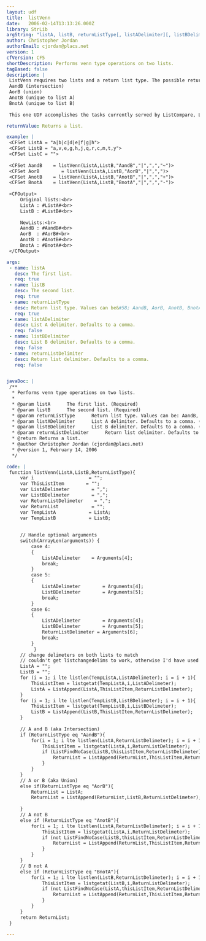 ```yaml
---
layout: udf
title:  listVenn
date:   2006-02-14T13:13:26.000Z
library: StrLib
argString: "listA, listB, returnListType[, listADelimiter][, listBDelimiter][, returnListDelimiter]"
author: Christopher Jordan
authorEmail: cjordan@placs.net
version: 1
cfVersion: CF5
shortDescription: Performs venn type operations on two lists.
tagBased: false
description: |
 ListVenn requires two lists and a return list type. The possible return list types are:
 AandB (intersection)
 AorB (union)
 AnotB (unique to list A)
 BnotA (unique to list B)
 
 This one UDF accomplishes the tasks currently served by ListCompare, ListInCommon, and ListUnion (with the exception of the sorting option that ListUnion offers).

returnValue: Returns a list.

example: |
 <CFSet ListA = "a|b|c|d|e|f|g|h">
 <CFSet ListB = "a,v,e,g,h,j,q,r,c,m,t,y">
 <CFSet ListC = "">
 
 <CFSet AandB    = listVenn(ListA,ListB,"AandB","|",",","~")>
 <CFSet AorB        = listVenn(ListA,ListB,"AorB","|",",")>
 <CFSet AnotB    = listVenn(ListA,ListB,"AnotB","|",",","+")>
 <CFSet BnotA    = listVenn(ListA,ListB,"BnotA","|",",","-")>
 
 <CFOutput>
     Original lists:<br>
     ListA : #ListA#<br>
     ListB : #ListB#<br>
     
     NewLists:<br>
     AandB : #AandB#<br>
     AorB  : #AorB#<br>
     AnotB : #AnotB#<br>
     BnotA : #BnotA#<br>
 </CFOutput>

args:
 - name: listA
   desc: The first list.
   req: true
 - name: listB
   desc: The second list.
   req: true
 - name: returnListType
   desc: Return list type. Values can be&#58; AandB, AorB, AnotB, BnotA 
   req: true
 - name: listADelimiter
   desc: List A delimiter. Defaults to a comma.
   req: false
 - name: listBDelimiter
   desc: List B delimiter. Defaults to a comma.
   req: false
 - name: returnListDelimiter
   desc: Return list delimiter. Defaults to a comma.
   req: false


javaDoc: |
 /**
  * Performs venn type operations on two lists.
  * 
  * @param listA      The first list. (Required)
  * @param listB      The second list. (Required)
  * @param returnListType      Return list type. Values can be: AandB, AorB, AnotB, BnotA  (Required)
  * @param listADelimiter      List A delimiter. Defaults to a comma. (Optional)
  * @param listBDelimiter      List B delimiter. Defaults to a comma. (Optional)
  * @param returnListDelimiter      Return list delimiter. Defaults to a comma. (Optional)
  * @return Returns a list. 
  * @author Christopher Jordan (cjordan@placs.net) 
  * @version 1, February 14, 2006 
  */

code: |
 function listVenn(ListA,ListB,ReturnListType){
     var i                    = "";
     var ThisListItem        = "";
     var ListADelimeter        = ",";
     var ListBDelimeter        = ",";
     var ReturnListDelimeter    = ",";
     var ReturnList            = "";
     var TempListA            = ListA;
     var TempListB            = ListB;
     
     
     // Handle optional arguments
     switch(ArrayLen(arguments)) {
         case 4:
         {
             ListADelimeter    = Arguments[4];
             break;
         }
         case 5:
         {
             ListADelimeter        = Arguments[4];
             ListBDelimeter        = Arguments[5];        
             break;
         }       
         case 6:
         {
             ListADelimeter        = Arguments[4];
             ListBDelimeter        = Arguments[5];        
             ReturnListDelimeter = Arguments[6];
             break;
         }
          }
     // change delimeters on both lists to match
     // couldn't get listchangedelims to work, otherwise I'd have used that.
     ListA = "";
     ListB = "";
     for (i = 1; i lte listlen(TempListA,ListADelimeter); i = i + 1){
         ThisListItem = listgetat(TempListA,i,ListADelimeter);
         ListA = ListAppend(ListA,ThisListItem,ReturnListDelimeter);
     }
     for (i = 1; i lte listlen(TempListB,ListBDelimeter); i = i + 1){
         ThisListItem = listgetat(TempListB,i,ListBDelimeter);
         ListB = ListAppend(ListB,ThisListItem,ReturnListDelimeter);
     }
 
     // A and B (aka Intersection)
     if (ReturnListType eq "AandB"){
         for(i = 1; i lte listlen(ListA,ReturnListDelimeter); i = i + 1){
             ThisListItem = listgetat(ListA,i,ReturnListDelimeter);
             if (ListFindNoCase(ListB,thisListItem,ReturnListDelimeter)){
                 ReturnList = ListAppend(ReturnList,ThisListItem,ReturnListDelimeter);
             }
         }
     }
     // A or B (aka Union)
     else if(ReturnListType eq "AorB"){
         ReturnList = ListA;
         ReturnList = ListAppend(ReturnList,ListB,ReturnListDelimeter);
         
     }
     // A not B
     else if (ReturnListType eq "AnotB"){
         for(i = 1; i lte listlen(ListA,ReturnListDelimeter); i = i + 1){
             ThisListItem = listgetat(ListA,i,ReturnListDelimeter);
             if (not ListFindNoCase(ListB,thisListItem,ReturnListDelimeter)){
                 ReturnList = ListAppend(ReturnList,ThisListItem,ReturnListDelimeter);
             }
         }
     }
     // B not A
     else if (ReturnListType eq "BnotA"){
         for(i = 1; i lte listlen(ListB,ReturnListDelimeter); i = i + 1){
             ThisListItem = listgetat(ListB,i,ReturnListDelimeter);
             if (not ListFindNoCase(ListA,thisListItem,ReturnListDelimeter)){
                 ReturnList = ListAppend(ReturnList,ThisListItem,ReturnListDelimeter);
             }
         }
     }
     return ReturnList;
 }

---
```



